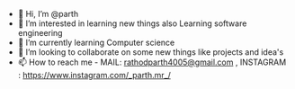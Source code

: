 - 👋 Hi, I’m @parth
- 👀 I’m interested in learning new things also Learning software engineering
- 🌱 I’m currently learning Computer science
- 💞️ I’m looking to collaborate on some new things like projects and idea's
- 📫 How to reach me - MAIL: rathodparth4005@gmail.com , INSTAGRAM : https://www.instagram.com/_parth.mr_/

<!---
parthlocus/parthlocus is a ✨ special ✨ repository because its `README.md` (this file) appears on your GitHub profile.
You can click the Preview link to take a look at your changes.
--->
